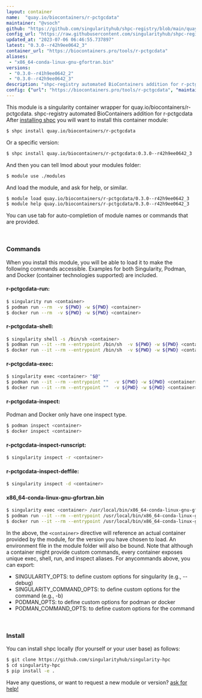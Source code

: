 ```yaml
---
layout: container
name:  "quay.io/biocontainers/r-pctgcdata"
maintainer: "@vsoch"
github: "https://github.com/singularityhub/shpc-registry/blob/main/quay.io/biocontainers/r-pctgcdata/container.yaml"
config_url: "https://raw.githubusercontent.com/singularityhub/shpc-registry/main/quay.io/biocontainers/r-pctgcdata/container.yaml"
updated_at: "2023-07-06 06:46:55.737897"
latest: "0.3.0--r42h9ee0642_3"
container_url: "https://biocontainers.pro/tools/r-pctgcdata"
aliases:
 - "x86_64-conda-linux-gnu-gfortran.bin"
versions:
 - "0.3.0--r41h9ee0642_2"
 - "0.3.0--r42h9ee0642_3"
description: "shpc-registry automated BioContainers addition for r-pctgcdata"
config: {"url": "https://biocontainers.pro/tools/r-pctgcdata", "maintainer": "@vsoch", "description": "shpc-registry automated BioContainers addition for r-pctgcdata", "latest": {"0.3.0--r42h9ee0642_3": "sha256:d198c5876be29e615eff5273d83a0ca7ff5428c589428f145379b857001391f9"}, "tags": {"0.3.0--r41h9ee0642_2": "sha256:9645f369bc68715dfde8b2ce507e01cbfc2c0f7c030cb5578445676a18473991", "0.3.0--r42h9ee0642_3": "sha256:d198c5876be29e615eff5273d83a0ca7ff5428c589428f145379b857001391f9"}, "docker": "quay.io/biocontainers/r-pctgcdata", "aliases": {"x86_64-conda-linux-gnu-gfortran.bin": "/usr/local/bin/x86_64-conda-linux-gnu-gfortran.bin"}}
---
```


This module is a singularity container wrapper for quay.io/biocontainers/r-pctgcdata.
shpc-registry automated BioContainers addition for r-pctgcdata
After [installing shpc](#install) you will want to install this container module:


```bash
$ shpc install quay.io/biocontainers/r-pctgcdata
```

Or a specific version:

```bash
$ shpc install quay.io/biocontainers/r-pctgcdata:0.3.0--r42h9ee0642_3
```

And then you can tell lmod about your modules folder:

```bash
$ module use ./modules
```

And load the module, and ask for help, or similar.

```bash
$ module load quay.io/biocontainers/r-pctgcdata/0.3.0--r42h9ee0642_3
$ module help quay.io/biocontainers/r-pctgcdata/0.3.0--r42h9ee0642_3
```

You can use tab for auto-completion of module names or commands that are provided.

<br>

### Commands

When you install this module, you will be able to load it to make the following commands accessible.
Examples for both Singularity, Podman, and Docker (container technologies supported) are included.

#### r-pctgcdata-run:

```bash
$ singularity run <container>
$ podman run --rm  -v ${PWD} -w ${PWD} <container>
$ docker run --rm  -v ${PWD} -w ${PWD} <container>
```

#### r-pctgcdata-shell:

```bash
$ singularity shell -s /bin/sh <container>
$ podman run --it --rm --entrypoint /bin/sh  -v ${PWD} -w ${PWD} <container>
$ docker run --it --rm --entrypoint /bin/sh  -v ${PWD} -w ${PWD} <container>
```

#### r-pctgcdata-exec:

```bash
$ singularity exec <container> "$@"
$ podman run --it --rm --entrypoint ""  -v ${PWD} -w ${PWD} <container> "$@"
$ docker run --it --rm --entrypoint ""  -v ${PWD} -w ${PWD} <container> "$@"
```

#### r-pctgcdata-inspect:

Podman and Docker only have one inspect type.

```bash
$ podman inspect <container>
$ docker inspect <container>
```

#### r-pctgcdata-inspect-runscript:

```bash
$ singularity inspect -r <container>
```

#### r-pctgcdata-inspect-deffile:

```bash
$ singularity inspect -d <container>
```


#### x86_64-conda-linux-gnu-gfortran.bin

```bash
$ singularity exec <container> /usr/local/bin/x86_64-conda-linux-gnu-gfortran.bin
$ podman run --it --rm --entrypoint /usr/local/bin/x86_64-conda-linux-gnu-gfortran.bin   -v ${PWD} -w ${PWD} <container> -c " $@"
$ docker run --it --rm --entrypoint /usr/local/bin/x86_64-conda-linux-gnu-gfortran.bin   -v ${PWD} -w ${PWD} <container> -c " $@"
```



In the above, the `<container>` directive will reference an actual container provided
by the module, for the version you have chosen to load. An environment file in the
module folder will also be bound. Note that although a container
might provide custom commands, every container exposes unique exec, shell, run, and
inspect aliases. For anycommands above, you can export:

 - SINGULARITY_OPTS: to define custom options for singularity (e.g., --debug)
 - SINGULARITY_COMMAND_OPTS: to define custom options for the command (e.g., -b)
 - PODMAN_OPTS: to define custom options for podman or docker
 - PODMAN_COMMAND_OPTS: to define custom options for the command

<br>

### Install

You can install shpc locally (for yourself or your user base) as follows:

```bash
$ git clone https://github.com/singularityhub/singularity-hpc
$ cd singularity-hpc
$ pip install -e .
```

Have any questions, or want to request a new module or version? [ask for help!](https://github.com/singularityhub/singularity-hpc/issues)